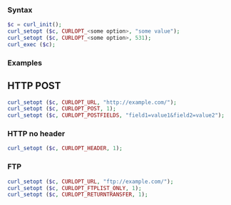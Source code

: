 ### Syntax
```php
$c = curl_init();
curl_setopt ($c, CURLOPT_<some option>, "some value");
curl_setopt ($c, CURLOPT_<some option>, 531);
curl_exec ($c);
```
### Examples
## HTTP POST
```php
curl_setopt ($c, CURLOPT_URL, "http://example.com/");
curl_setopt ($c, CURLOPT_POST, 1);
curl_setopt ($c, CURLOPT_POSTFIELDS, "field1=value1&field2=value2");
```
### HTTP no header
```php
curl_setopt ($c, CURLOPT_HEADER, 1);
```
### FTP
```php
curl_setopt ($c, CURLOPT_URL, "ftp://example.com/");
curl_setopt ($c, CURLOPT_FTPLIST_ONLY, 1);
curl_setopt ($c, CURLOPT_RETURNTRANSFER, 1);
```